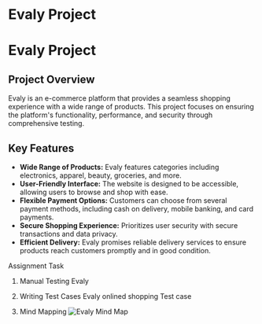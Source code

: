# Evaly Project

# Evaly Project

## Project Overview
Evaly is an e-commerce platform that provides a seamless shopping experience with a wide range of products. This project focuses on ensuring the platform's functionality, performance, and security through comprehensive testing.

## Key Features
- **Wide Range of Products:** Evaly features categories including electronics, apparel, beauty, groceries, and more.
- **User-Friendly Interface:** The website is designed to be accessible, allowing users to browse and shop with ease.
- **Flexible Payment Options:** Customers can choose from several payment methods, including cash on delivery, mobile banking, and card payments.
- **Secure Shopping Experience:** Prioritizes user security with secure transactions and data privacy.
- **Efficient Delivery:** Evaly promises reliable delivery services to ensure products reach customers promptly and in good condition.

Assignment Task
1. Manual Testing
Evaly
2. Writing Test Cases
Evaly onlined shopping Test case

3. Mind Mapping
![Evaly Mind Map](<Mind Map for evaly-1.png>)
